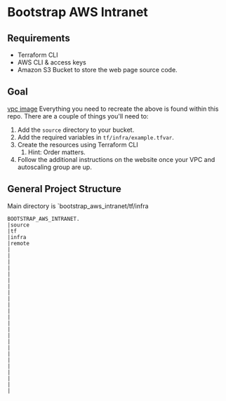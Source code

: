# Bootstrap AWS Intranet

## Requirements
- Terraform CLI
- AWS CLI & access keys
- Amazon S3 Bucket to store the web page source code.

## Goal
[vpc image]()
Everything you need to recreate the above is found within this repo. There are a couple of things you'll need to:
1. Add the `source` directory to your bucket.
2. Add the required variables in `tf/infra/example.tfvar`.
3. Create the resources using Terraform CLI
   1. Hint: Order matters.
4. Follow the additional instructions on the website once your VPC and autoscaling group are up.

## General Project Structure
Main directory is `bootstrap_aws_intranet/tf/infra
```
BOOTSTRAP_AWS_INTRANET.
|source
|tf
|infra
|remote
|
|
|
|
|
|
|
|
|
|
|
|
|
|
|
|
|
|
|
|
|
|
|
|
```
